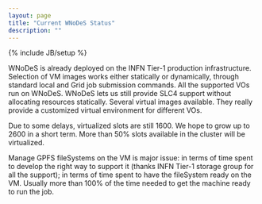 ```yaml
---
layout: page
title: "Current WNoDeS Status"
description: ""
---
```


{% include JB/setup %}

WNoDeS is already deployed on the INFN Tier-1 production infrastructure.
Selection of VM images works either statically or dynamically, through standard local and Grid job submission commands.
All the supported VOs run on WNoDeS.
WNoDeS lets us still provide SLC4 support without allocating resources statically.
Several virtual images available. They really provide a customized virtual environment for different VOs.

Due to some delays, virtualized slots are still 1600.
We hope to grow up to 2600 in a short term. More than 50% slots available in the cluster will be virtualized.

Manage GPFS fileSystems on the VM is major issue: in terms of time spent to develop the right way to support it (thanks INFN Tier-1 storage group for all the support);
in terms of time spent to have the fileSystem ready on the VM.
Usually more than 100% of the time needed to get the machine ready to run the job.

